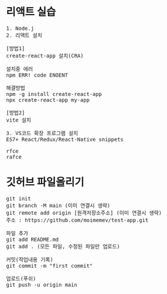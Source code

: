 # 리액트 실습
<pre>
1. Node.j
2. 리액트 설치

[방법1] 
create-react-app 설치(CRA)

설치중 에러
npm ERR! code ENOENT

해결방법
npm -g install create-react-app
npx create-react-app my-app

[방법2] 
vite 설치

3. VS코드 확장 프로그램 설치
ES7+ React/Redux/React-Native snippets

rfce
rafce
</pre>

# 깃허브 파일올리기
<pre>
git init
git branch -M main (이미 연결시 생략)
git remote add origin [원격저장소주소] (이미 연결시 생략)
주소 : https://github.com/moimemev/test-app.git 

파일 추가
git add README.md
git add . (모든 파일, 수정된 파일만 업로드)

커밋(작업내용 기록)
git commit -m "first commit"

업로드(푸쉬)
git push -u origin main
</pre>

